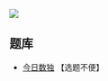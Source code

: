 ![](https://cn.sudoku.today/pic/xsudoku4x2/10389_305615.png)

## 题库
- [今日数独](https://cn.sudoku.today/dailysudoku/) 【选题不便】